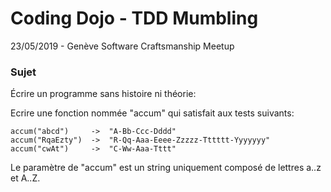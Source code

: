 # Coding Dojo - TDD Mumbling

23/05/2019 - Genève Software Craftsmanship Meetup


### Sujet
Écrire un programme sans histoire ni théorie:

Ecrire une fonction nommée "accum" qui satisfait aux tests suivants:

    accum("abcd")     ->  "A-Bb-Ccc-Dddd"
    accum("RqaEzty")  ->  "R-Qq-Aaa-Eeee-Zzzzz-Tttttt-Yyyyyyy"
    accum("cwAt")     ->  "C-Ww-Aaa-Tttt"

Le paramètre de "accum" est un string uniquement composé de lettres a..z et A..Z.

